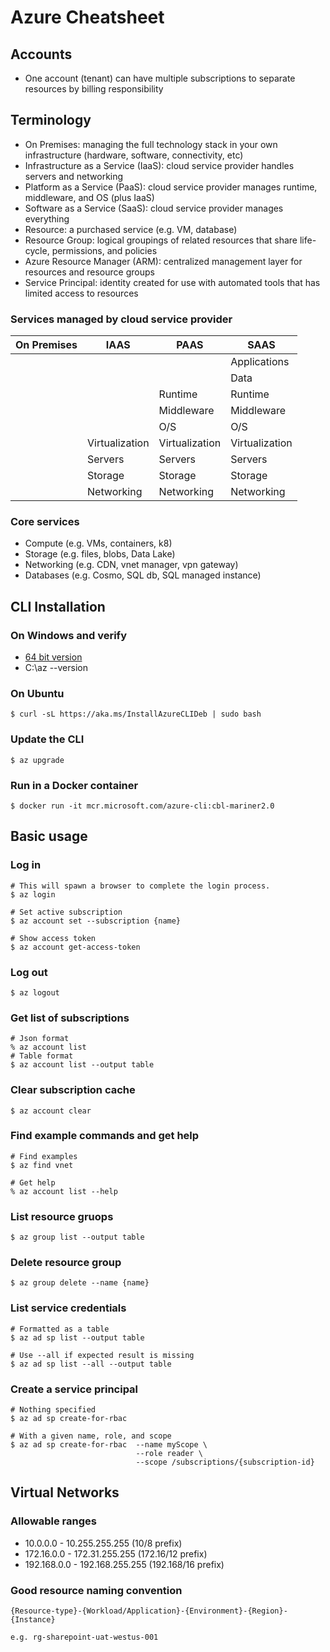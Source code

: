 # Azure Cheatsheet

## Accounts

- One account (tenant) can have multiple subscriptions to separate resources by billing responsibility

## Terminology

- On Premises: managing the full technology stack in your own infrastructure (hardware, software, connectivity, etc)
- Infrastructure as a Service (IaaS): cloud service provider handles servers and networking
- Platform as a Service (PaaS): cloud service provider manages runtime, middleware, and OS (plus IaaS)
- Software as a Service (SaaS): cloud service provider manages everything
- Resource: a purchased service (e.g. VM, database)
- Resource Group: logical groupings of related resources that share life-cycle, permissions, and policies
- Azure Resource Manager (ARM): centralized management layer for resources and resource groups
- Service Principal: identity created for use with automated tools that has limited access to resources

### Services managed by cloud service provider

|On Premises|IAAS|PAAS|SAAS|
|-----------|----|----|----|
||||Applications|
||||Data|
|||Runtime|Runtime|
|||Middleware|Middleware|
|||O/S|O/S|
||Virtualization|Virtualization|Virtualization|
||Servers|Servers|Servers|
||Storage|Storage|Storage|
||Networking|Networking|Networking|

### Core services

- Compute (e.g. VMs, containers, k8)
- Storage (e.g. files, blobs, Data Lake)
- Networking (e.g. CDN, vnet manager, vpn gateway)
- Databases (e.g. Cosmo, SQL db, SQL managed instance)

## CLI Installation

### On Windows and verify

- [64 bit version](https://aka.ms/installazurecliwindowsx64)
- C:\az --version

### On Ubuntu
`$ curl -sL https://aka.ms/InstallAzureCLIDeb | sudo bash`

### Update the CLI
`$ az upgrade`

### Run in a Docker container
`$ docker run -it mcr.microsoft.com/azure-cli:cbl-mariner2.0`

## Basic usage

### Log in
~~~
# This will spawn a browser to complete the login process.
$ az login

# Set active subscription
$ az account set --subscription {name}

# Show access token
$ az account get-access-token
~~~

### Log out
`$ az logout`

### Get list of subscriptions
~~~
# Json format
% az account list
# Table format
$ az account list --output table
~~~

### Clear subscription cache
`$ az account clear`

### Find example commands and get help
~~~
# Find examples
$ az find vnet

# Get help
% az account list --help
~~~

### List resource gruops
`$ az group list --output table`

### Delete resource group
`$ az group delete --name {name}`

### List service credentials
~~~
# Formatted as a table
$ az ad sp list --output table

# Use --all if expected result is missing
$ az ad sp list --all --output table
~~~

### Create a service principal
~~~
# Nothing specified
$ az ad sp create-for-rbac

# With a given name, role, and scope
$ az ad sp create-for-rbac  --name myScope \
                            --role reader \
                            --scope /subscriptions/{subscription-id}
~~~

## Virtual Networks

### Allowable ranges

- 10.0.0.0 - 10.255.255.255 (10/8 prefix)
- 172.16.0.0 - 172.31.255.255 (172.16/12 prefix)
- 192.168.0.0 - 192.168.255.255 (192.168/16 prefix)

### Good resource naming convention

~~~
{Resource-type}-{Workload/Application}-{Environment}-{Region}-{Instance}

e.g. rg-sharepoint-uat-westus-001
~~~
